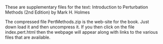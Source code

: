 These are supplementary files for the text: Introduction to Perturbation Methods (2nd Edition) by Mark H. Holmes

The compressed file PertMethods.zip is the web-site for the book.  Just down load it and then uncompress it.  If you then click on the file index.pert.html then the webpage will appear along with links to the various files that are available.

